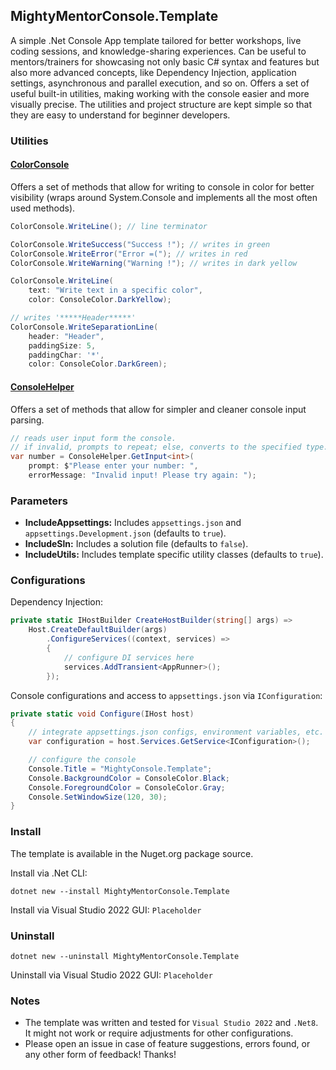 ## MightyMentorConsole.Template

A simple .Net Console App template tailored for better workshops, live coding sessions, and knowledge-sharing experiences. Can be useful to mentors/trainers for showcasing not only basic C# syntax and features but also more advanced concepts, like Dependency Injection, application settings, asynchronous and parallel execution, and so on. Offers a set of useful built-in utilities, making working with the console easier and more visually precise. The utilities and project structure are kept simple so that they are easy to understand for beginner developers.

### Utilities

#### [ColorConsole](MightyMentorConsole.Template/Utilities/ColorConsole.cs)

Offers a set of methods that allow for writing to console in color for better visibility (wraps around System.Console and implements all the most often used methods).

```csharp
ColorConsole.WriteLine(); // line terminator

ColorConsole.WriteSuccess("Success !"); // writes in green
ColorConsole.WriteError("Error =("); // writes in red
ColorConsole.WriteWarning("Warning !"); // writes in dark yellow

ColorConsole.WriteLine(
    text: "Write text in a specific color",
    color: ConsoleColor.DarkYellow);

// writes '*****Header*****'
ColorConsole.WriteSeparationLine(
    header: "Header",
    paddingSize: 5,
    paddingChar: '*',
    color: ConsoleColor.DarkGreen);
```

#### [ConsoleHelper](MightyMentorConsole.Template/Utilities/ConsoleHelper.cs)

Offers a set of methods that allow for simpler and cleaner console input parsing.

```csharp
// reads user input form the console.
// if invalid, prompts to repeat; else, converts to the specified type.
var number = ConsoleHelper.GetInput<int>(
    prompt: $"Please enter your number: ",
    errorMessage: "Invalid input! Please try again: ");
```

### Parameters

- **IncludeAppsettings:** Includes `appsettings.json` and `appsettings.Development.json` (defaults to `true`).
- **IncludeSln:** Includes a solution file (defaults to `false`).
- **IncludeUtils:** Includes template specific utility classes (defaults to `true`).

### Configurations

Dependency Injection:

```csharp
private static IHostBuilder CreateHostBuilder(string[] args) =>
    Host.CreateDefaultBuilder(args)
        .ConfigureServices((context, services) =>
        {
            // configure DI services here
            services.AddTransient<AppRunner>();
        });
```

Console configurations and access to `appsettings.json` via `IConfiguration`:

```csharp
private static void Configure(IHost host)
{
    // integrate appsettings.json configs, environment variables, etc.
    var configuration = host.Services.GetService<IConfiguration>();

    // configure the console
    Console.Title = "MightyConsole.Template";
    Console.BackgroundColor = ConsoleColor.Black;
    Console.ForegroundColor = ConsoleColor.Gray;
    Console.SetWindowSize(120, 30);
}
```

### Install

The template is available in the Nuget.org package source.

Install via .Net CLI:

```shell
dotnet new --install MightyMentorConsole.Template
```

Install via Visual Studio 2022 GUI: `Placeholder`

### Uninstall

```shell
dotnet new --uninstall MightyMentorConsole.Template
```

Uninstall via Visual Studio 2022 GUI: `Placeholder`

### Notes

- The template was written and tested for `Visual Studio 2022` and `.Net8`. It might not work or require adjustments for other configurations.
- Please open an issue in case of feature suggestions, errors found, or any other form of feedback! Thanks!
